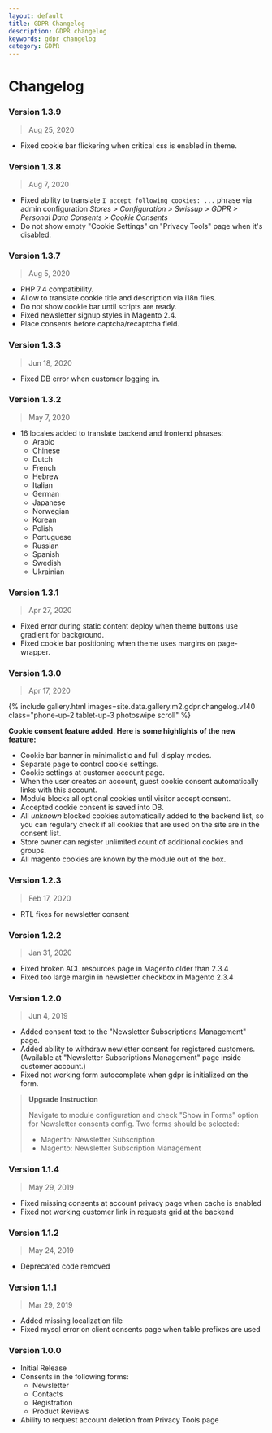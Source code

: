```yaml
---
layout: default
title: GDPR Changelog
description: GDPR changelog
keywords: gdpr changelog
category: GDPR
---
```


# Changelog

### Version 1.3.9

> Aug 25, 2020

 -  Fixed cookie bar flickering when critical css is enabled in theme.

### Version 1.3.8

> Aug 7, 2020

 -  Fixed ability to translate `I accept following cookies: ...` phrase via
    admin configuration _Stores > Configuration > Swissup > GDPR > Personal Data Consents > Cookie Consents_
 -  Do not show empty "Cookie Settings" on "Privacy Tools" page when it's disabled.

### Version 1.3.7

> Aug 5, 2020

 -  PHP 7.4 compatibility.
 -  Allow to translate cookie title and description via i18n files.
 -  Do not show cookie bar until scripts are ready.
 -  Fixed newsletter signup styles in Magento 2.4.
 -  Place consents before captcha/recaptcha field.

### Version 1.3.3

> Jun 18, 2020

 -  Fixed DB error when customer logging in.

### Version 1.3.2

> May 7, 2020

 -  16 locales added to translate backend and frontend phrases:
    - Arabic
    - Chinese
    - Dutch
    - French
    - Hebrew
    - Italian
    - German
    - Japanese
    - Norwegian
    - Korean
    - Polish
    - Portuguese
    - Russian
    - Spanish
    - Swedish
    - Ukrainian

### Version 1.3.1

> Apr 27, 2020

 -  Fixed error during static content deploy when theme buttons use gradient for background.
 -  Fixed cookie bar positioning when theme uses margins on page-wrapper.

### Version 1.3.0

> Apr 17, 2020

{% include gallery.html images=site.data.gallery.m2.gdpr.changelog.v140 class="phone-up-2 tablet-up-3 photoswipe scroll" %}

**Cookie consent feature added. Here is some highlights of the new feature:**

 -  Cookie bar banner in minimalistic and full display modes.
 -  Separate page to control cookie settings.
 -  Cookie settings at customer account page.
 -  When the user creates an account, guest cookie consent automatically links
    with this account.
 -  Module blocks all optional cookies until visitor accept consent.
 -  Accepted cookie consent is saved into DB.
 -  All _unknown_ blocked cookies automatically added to the backend list, so
    you can regulary check if all cookies that are used on the site are
    in the consent list.
 -  Store owner can register unlimited count of additional cookies and groups.
 -  All magento cookies are known by the module out of the box.

### Version 1.2.3

> Feb 17, 2020

 -  RTL fixes for newsletter consent

### Version 1.2.2

> Jan 31, 2020

 -  Fixed broken ACL resources page in Magento older than 2.3.4
 -  Fixed too large margin in newsletter checkbox in Magento 2.3.4

### Version 1.2.0

> Jun 4, 2019

 -  Added consent text to the "Newsletter Subscriptions Management" page.
 -  Added ability to withdraw newletter consent for registered customers.
    (Available at "Newsletter Subscriptions Management" page inside
    customer account.)
 -  Fixed not working form autocomplete when gdpr is initialized on the form.

> **Upgrade Instruction**
>
> Navigate to module configuration and check "Show in Forms" option for
> Newsletter consents config. Two forms should be selected:
>
> - Magento: Newsletter Subscription
> - Magento: Newsletter Subscription Management

### Version 1.1.4

> May 29, 2019

 -  Fixed missing consents at account privacy page when cache is enabled
 -  Fixed not working customer link in requests grid at the backend

### Version 1.1.2

 > May 24, 2019

 -  Deprecated code removed

### Version 1.1.1

> Mar 29, 2019

 -  Added missing localization file
 -  Fixed mysql error on client consents page when table prefixes are used

### Version 1.0.0

 -  Initial Release
 -  Consents in the following forms:
    - Newsletter
    - Contacts
    - Registration
    - Product Reviews
 -  Ability to request account deletion from Privacy Tools page
